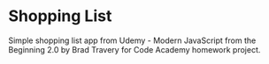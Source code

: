 # Shopping List

Simple shopping list app from Udemy - Modern JavaScript from the Beginning 2.0 by Brad Travery for Code Academy homework project.
